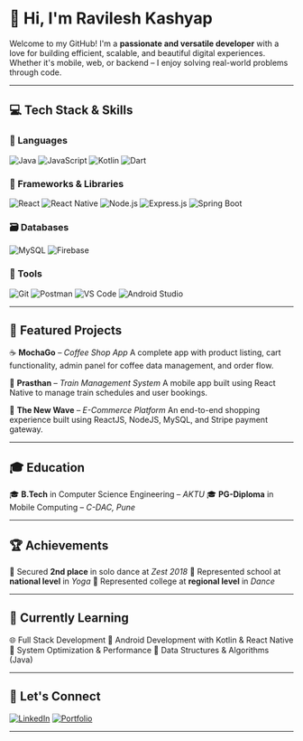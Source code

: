 # 👋 Hi, I'm Ravilesh Kashyap

Welcome to my GitHub! I'm a **passionate and versatile developer** with a love for building efficient, scalable, and beautiful digital experiences. Whether it's mobile, web, or backend – I enjoy solving real-world problems through code.

---

## 💻 Tech Stack & Skills

### 🧠 Languages

![Java](https://img.shields.io/badge/Java-007396?style=for-the-badge\&logo=java\&logoColor=white)
![JavaScript](https://img.shields.io/badge/JavaScript-F7DF1E?style=for-the-badge\&logo=javascript\&logoColor=black)
![Kotlin](https://img.shields.io/badge/Kotlin-7F52FF?style=for-the-badge\&logo=kotlin\&logoColor=white)
![Dart](https://img.shields.io/badge/Dart-0175C2?style=for-the-badge\&logo=dart\&logoColor=white)

### 🧠 Frameworks & Libraries

![React](https://img.shields.io/badge/React-61DAFB?style=for-the-badge\&logo=react\&logoColor=black)
![React Native](https://img.shields.io/badge/React_Native-20232A?style=for-the-badge\&logo=react\&logoColor=61DAFB)
![Node.js](https://img.shields.io/badge/Node.js-339933?style=for-the-badge\&logo=node.js\&logoColor=white)
![Express.js](https://img.shields.io/badge/Express.js-000000?style=for-the-badge\&logo=express\&logoColor=white)
![Spring Boot](https://img.shields.io/badge/Spring_Boot-6DB33F?style=for-the-badge\&logo=spring-boot\&logoColor=white)

### 🗃️ Databases

![MySQL](https://img.shields.io/badge/MySQL-4479A1?style=for-the-badge\&logo=mysql\&logoColor=white)
![Firebase](https://img.shields.io/badge/Firebase-FFCA28?style=for-the-badge\&logo=firebase\&logoColor=black)

### 🔧 Tools

![Git](https://img.shields.io/badge/Git-F05032?style=for-the-badge\&logo=git\&logoColor=white)
![Postman](https://img.shields.io/badge/Postman-FF6C37?style=for-the-badge\&logo=postman\&logoColor=white)
![VS Code](https://img.shields.io/badge/VS_Code-007ACC?style=for-the-badge\&logo=visual-studio-code\&logoColor=white)
![Android Studio](https://img.shields.io/badge/Android_Studio-3DDC84?style=for-the-badge\&logo=android-studio\&logoColor=white)

---

## 📱 Featured Projects

☕ **MochaGo** – *Coffee Shop App*
A complete app with product listing, cart functionality, admin panel for coffee data management, and order flow.

🚆 **Prasthan** – *Train Management System*
A mobile app built using React Native to manage train schedules and user bookings.

🛒 **The New Wave** – *E-Commerce Platform*
An end-to-end shopping experience built using ReactJS, NodeJS, MySQL, and Stripe payment gateway.

---

## 🎓 Education

🎓 **B.Tech** in Computer Science Engineering – *AKTU*
🎓 **PG-Diploma** in Mobile Computing – *C-DAC, Pune*

---

## 🏆 Achievements

🥈 Secured **2nd place** in solo dance at *Zest 2018*
🧘 Represented school at **national level** in *Yoga*
💃 Represented college at **regional level** in *Dance*

---

## 🌱 Currently Learning


🌐 Full Stack Development
📱 Android Development with Kotlin & React Native
🧠 System Optimization & Performance
🔢 Data Structures & Algorithms (Java)

---

## 📢 Let's Connect

[![LinkedIn](https://img.shields.io/badge/LinkedIn-blue?style=for-the-badge\&logo=linkedin\&logoColor=white)](https://www.linkedin.com/in/ka-ra/)
[![Portfolio](https://img.shields.io/badge/Portfolio-00C896?style=for-the-badge\&logo=web\&logoColor=white)](https://ravileshportfolio.netlify.app/)

---


